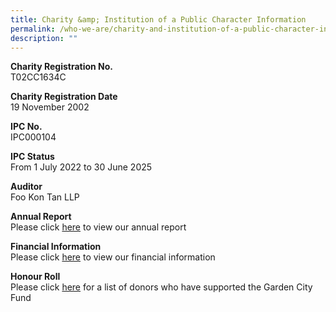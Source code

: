 ```yaml
---
title: Charity &amp; Institution of a Public Character Information
permalink: /who-we-are/charity-and-institution-of-a-public-character-information/
description: ""
---
```

**Charity Registration No.**  
T02CC1634C  
  
**Charity Registration Date**  
19 November 2002  
  
**IPC No.**  
IPC000104  
  
**IPC Status**  
From 1 July 2022 to 30 June 2025  
  
**Auditor**  
Foo Kon Tan LLP  
  
**Annual Report**  
Please click&nbsp;[here](https://www.nparks.gov.sg/portals/annualreport/garden-city-fund/index.htm)&nbsp;to view our annual report  
  
**Financial Information**  
Please click&nbsp;[here](/files/IPC%20information/FY2021%20Online%20Summary.pdf)&nbsp;to view our financial information  
  
**Honour Roll**  
Please click [here](/files/IPC%20information/NParks_GCF_Honour_Roll_2017-2021.pdf)  for a list of donors who have supported the Garden City Fund